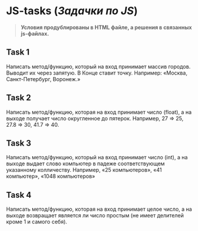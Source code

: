 # JS-tasks (*Задачки по JS*)
>**Условия продублированы в HTML файле, а решения в связанных js-файлах.**
## Task 1

Написать метод/функцию, который на вход принимает массив городов. Выводит их через запятую.
В Конце ставит точку.
Например:
«Москва, Санкт-Петербург, Воронеж.»

## Task 2

Написать метод/функцию, которая на вход принимает число (float), а на выходе получает число округленное до пятерок. Например, 27 => 25, 27.8 => 30, 41.7 => 40.

## Task 3

Написать метод/функцию, который на вход принимает число (int), а на выходе выдает слово компьютер в падеже соответствующем указанному колличеству. Например, «25 компьютеров», «41 компьютер», «1048 компьютеров»

## Task 4

Написать метод/функцию, которая на вход принимает целое число, а на выходе возвращает является ли число простым (не имеет делителей кроме 1 и самого себя).

